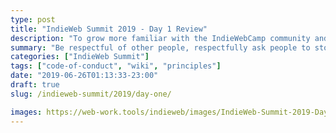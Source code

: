 ```yaml
---
type: post
title: "IndieWeb Summit 2019 - Day 1 Review"
description: "To grow more familiar with the IndieWebCamp community and its principles, I'm sharing its code of conduct, here."
summary: "Be respectful of other people, respectfully ask people to stop if you are bothered, and if you can't resolve an issue, contact staff. If you are being a problem, it will be apparent and you'll be asked to leave."
categories: ["IndieWeb Summit"]
tags: ["code-of-conduct", "wiki", "principles"]
date: "2019-06-26T01:13:33-23:00"
draft: true
slug: /indieweb-summit/2019/day-one/

images: https://web-work.tools/indieweb/images/IndieWeb-Summit-2019-Day-1.png
---
```


